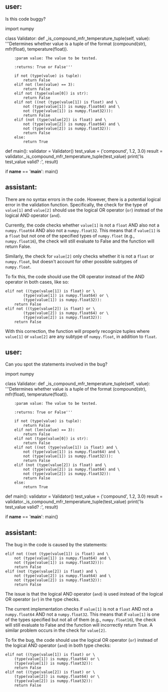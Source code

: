 ## user:
Is this code buggy?

























import numpy


class Validator:
    def _is_compound_mfr_temperature_tuple(self, value):
        '''Determines whether value is a tuple of the format
        (compound(str), mfr(float), temperature(float)).

        :param value: The value to be tested.

        :returns: True or False'''
        
        if not (type(value) is tuple):
            return False
        elif not (len(value) == 3):
            return False
        elif not (type(value[0]) is str):
            return False
        elif not ((not (type(value[1]) is float) and \
            not (type(value[1]) is numpy.float64) and \
            not (type(value[1]) is numpy.float32))):
            return False
        elif (not (type(value[2]) is float) and \
            not (type(value[2]) is numpy.float64) and \
            not (type(value[2]) is numpy.float32)):
            return False
        else:
            return True


def main():
    validator = Validator()
    test_value = ('compound', 1.2, 3.0)
    result = validator._is_compound_mfr_temperature_tuple(test_value)
    print('Is test_value valid? :', result)


if __name__ == '__main__':
    main()

## assistant:
There are no syntax errors in the code. However, there is a potential logical error in the validation function. Specifically, the check for the type of `value[1]` and `value[2]` should use the logical OR operator (`or`) instead of the logical AND operator (`and`). 

Currently, the code checks whether `value[1]` is not a `float` AND also not a `numpy.float64` AND also not a `numpy.float32`. This means that if `value[1]` is a `float` but not one of the specified types of `numpy.float` (e.g., `numpy.float16`), the check will still evaluate to False and the function will return False.

Similarly, the check for `value[2]` only checks whether it is not a `float` or `numpy.float`, but doesn't account for other possible subtypes of `numpy.float`.

To fix this, the code should use the OR operator instead of the AND operator in both cases, like so:

```
elif not ((type(value[1]) is float) or \
        (type(value[1]) is numpy.float64) or \
        (type(value[1]) is numpy.float32)):
    return False
elif not ((type(value[2]) is float) or \
        (type(value[2]) is numpy.float64) or \
        (type(value[2]) is numpy.float32)):
    return False
```

With this correction, the function will properly recognize tuples where `value[1]` or `value[2]` are any subtype of `numpy.float`, in addition to `float`.

## user:
Can you spot the statements involved in the bug?

























import numpy


class Validator:
    def _is_compound_mfr_temperature_tuple(self, value):
        '''Determines whether value is a tuple of the format
        (compound(str), mfr(float), temperature(float)).

        :param value: The value to be tested.

        :returns: True or False'''
        
        if not (type(value) is tuple):
            return False
        elif not (len(value) == 3):
            return False
        elif not (type(value[0]) is str):
            return False
        elif not ((not (type(value[1]) is float) and \
            not (type(value[1]) is numpy.float64) and \
            not (type(value[1]) is numpy.float32))):
            return False
        elif (not (type(value[2]) is float) and \
            not (type(value[2]) is numpy.float64) and \
            not (type(value[2]) is numpy.float32)):
            return False
        else:
            return True


def main():
    validator = Validator()
    test_value = ('compound', 1.2, 3.0)
    result = validator._is_compound_mfr_temperature_tuple(test_value)
    print('Is test_value valid? :', result)


if __name__ == '__main__':
    main()

## assistant:
The bug in the code is caused by the statements:

```
elif not ((not (type(value[1]) is float) and \
    not (type(value[1]) is numpy.float64) and \
    not (type(value[1]) is numpy.float32))):
    return False
elif (not (type(value[2]) is float) and \
    not (type(value[2]) is numpy.float64) and \
    not (type(value[2]) is numpy.float32)):
    return False
```

The issue is that the logical AND operator (`and`) is used instead of the logical OR operator (`or`) in the type checks. 

The current implementation checks if `value[1]` is not a `float` AND not a `numpy.float64` AND not a `numpy.float32`. This means that if `value[1]` is one of the types specified but not all of them (e.g., `numpy.float16`), the check will still evaluate to False and the function will incorrectly return True. A similar problem occurs in the check for `value[2]`.

To fix the bug, the code should use the logical OR operator (`or`) instead of the logical AND operator (`and`) in both type checks:

```
elif not ((type(value[1]) is float) or \
    (type(value[1]) is numpy.float64) or \
    (type(value[1]) is numpy.float32)):
    return False
elif not ((type(value[2]) is float) or \
    (type(value[2]) is numpy.float64) or \
    (type(value[2]) is numpy.float32)):
    return False
```

